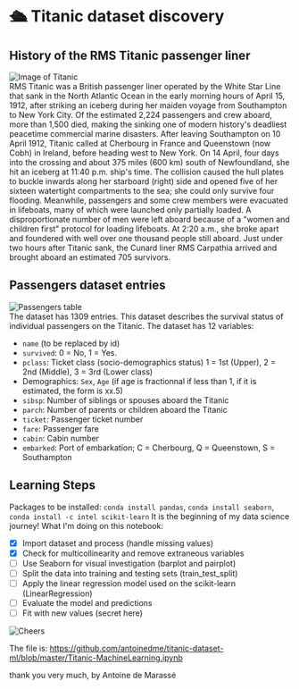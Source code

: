 # :passenger_ship: Titanic dataset discovery
## History of the RMS Titanic passenger liner
![Image of Titanic](https://titanichistoricalsociety.org/wp-content/uploads/2017/09/titanic_historical_society_homepage_harley_crossley.jpg?bd15df&bd15df)   
RMS Titanic was a British passenger liner operated by the White Star Line that sank in the North Atlantic Ocean in the early morning hours of April 15, 1912, after striking an iceberg during her maiden voyage from Southampton to New York City. Of the estimated 2,224 passengers and crew aboard, more than 1,500 died, making the sinking one of modern history's deadliest peacetime commercial marine disasters. 
After leaving Southampton on 10 April 1912, Titanic called at Cherbourg in France and Queenstown (now Cobh) in Ireland, before heading west to New York. On 14 April, four days into the crossing and about 375 miles (600 km) south of Newfoundland, she hit an iceberg at 11:40 p.m. ship's time. The collision caused the hull plates to buckle inwards along her starboard (right) side and opened five of her sixteen watertight compartments to the sea; she could only survive four flooding. Meanwhile, passengers and some crew members were evacuated in lifeboats, many of which were launched only partially loaded. A disproportionate number of men were left aboard because of a "women and children first" protocol for loading lifeboats. At 2:20 a.m., she broke apart and foundered with well over one thousand people still aboard. Just under two hours after Titanic sank, the Cunard liner RMS Carpathia arrived and brought aboard an estimated 705 survivors. 

## Passengers dataset entries
![Passengers table](https://user-images.strikinglycdn.com/res/hrscywv4p/image/upload/c_limit,f_auto,h_2000,q_90,w_1200/107158/Screen_Shot_2015-08-03_at_1.57.45_AM_ibp1u8.png)   
The dataset has 1309 entries. 
This dataset describes the survival status of individual passengers on the Titanic. The dataset has 12 variables:
- `name` (to be replaced by id)
- `survived`: 0 = No, 1 = Yes.
- `pclass`: Ticket class (socio-demographics status) 1 = 1st (Upper), 2 = 2nd (Middle), 3 = 3rd (Lower class)
- Demographics: `Sex`, `Age` (if age is fractionnal if less than 1, if it is estimated, the form is xx.5)
- `sibsp`: Number of siblings or spouses aboard the Titanic
- `parch`: Number of parents or children aboard the Titanic
- `ticket`: Passenger ticket number
- `fare`: Passenger fare
- `cabin`: Cabin number
- `embarked`: Port of embarkation; C = Cherbourg, Q = Queenstown, S = Southampton

## Learning Steps
Packages to be installed: `conda install pandas`, `conda install seaborn`, `conda install -c intel scikit-learn`
It is the beginning of my data science journey! What I'm doing on this notebook:
- [x] Import dataset and process (handle missing values)
- [x] Check for multicollinearity and remove extraneous variables
- [ ] Use Seaborn for visual investigation (barplot and pairplot)
- [ ] Split the data into training and testing sets (train_test_split)
- [ ] Apply the linear regression model used on the scikit-learn (LinearRegression)
- [ ] Evaluate the model and predictions
- [ ] Fit with new values (secret here)

![Cheers](https://i.kym-cdn.com/entries/icons/original/000/023/077/Screen_Shot_2017-05-26_at_2.10.30_PM.png)

The file is: https://github.com/antoinedme/titanic-dataset-ml/blob/master/Titanic-MachineLearning.ipynb

thank you very much, 
by Antoine de Marassé
